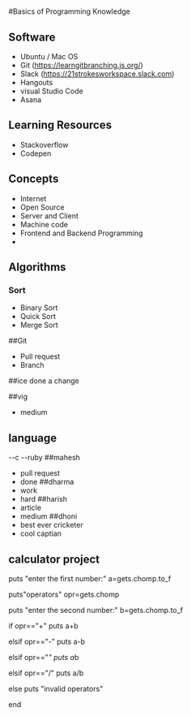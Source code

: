 #
#Basics of Programming Knowledge

## Software
 - Ubuntu / Mac OS 
 - Git (https://learngitbranching.js.org/)
 - Slack (https://21strokesworkspace.slack.com)
 - Hangouts
 - visual Studio Code
 - Asana
 
## Learning Resources
 - Stackoverflow
 - Codepen


## Concepts
 - Internet
 - Open Source
 - Server and Client 
 - Machine code 
 - Frontend and Backend Programming 
 -

## Algorithms
 ### Sort
  - Binary Sort 
  - Quick Sort
  - Merge Sort
  
##Git
 - Pull request
 - Branch

##ice 
 done a change

 ##vig
 - medium

## language
 --c
 --ruby
##mahesh 
- pull request
- done
##dharma
- work
- hard
##harish
- article
- medium
##dhoni
- best ever cricketer
- cool captian
## calculator project
puts "enter the first number:"
a=gets.chomp.to_f

puts"operators"
opr=gets.chomp

puts "enter the second number:"
b=gets.chomp.to_f

if  opr=="+"
puts a+b

elsif opr=="-"
puts a-b

elsif opr=="*"
puts a*b

elsif opr=="/"
puts a/b

else
puts "invalid operators"

 end

